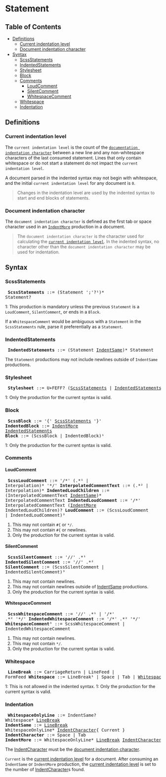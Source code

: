 # Statement

## Table of Contents

* [Definitions](#definitions)
  * [Current indentation level](#current-indentation-level)
  * [Document indentation character](#document-indentation-character)
* [Syntax](#syntax)
  * [ScssStatements](#scssstatements)
  * [IndentedStatements](#indentedstatements)
  * [Stylesheet](#stylesheet)
  * [Block](#block)
  * [Comments](#comments)
    * [LoudComment](#loudcomment)
    * [SilentComment](#silentcomment)
    * [WhitespaceComment](#whitespacecomment)
  * [Whitespace](#whitespace)
  * [Indentation](#indentation)

## Definitions

### Current indentation level

The `current indentation level` is the count of the [`documentation indentation
character`] between a new line and any non-whitespace characters of the last
consumed statement. Lines that only contain whitespace or do not start a
statement do not impact the `current indentation level`.

A document parsed in the indented syntax may not begin with whitespace, and the
initial `current indentation level` for any document is `0`.

> Changes in the indentation level are used by the indented syntax to start and
> end blocks of statements.

[`documentation indentation character`]: #document-indentation-character

### Document indentation character

The `document indentation character` is defined as the first tab or space
character used in an [`IndentMore`] production in a document.

[`IndentMore`]: #indentation

> The `document indentation character` is the character used for calculating the
> [`current indentation level`]. In the indented syntax, no character other than
> the `document indentation character` may be used for indentation.

[`current indentation level`]: #current-indentation-level

## Syntax

### ScssStatements

<x><pre>
**ScssStatements**      ::= (Statement ';'?¹)* Statement?
</pre></x>

1: This production is mandatory unless the previous `Statement` is a
`LoudComment`, `SilentComment`, or ends in a `Block`.

If a `WhitespaceComment` would be ambiguous with a `Statement` in the
`ScssStatements` rule, parse it preferentially as a `Statement`.

### IndentedStatements

<x><pre>
**IndentedStatements**  ::= (Statement [IndentSame])* Statement
</pre></x>

[IndentSame]: #indentation

The `Statement` productions may not include newlines outside of `IndentSame`
productions.

### Stylesheet

<x><pre>
**Stylesheet**          ::= U+FEFF? ([ScssStatements] | [IndentedStatements])¹
</pre></x>

[ScssStatements]: #scssstatements
[IndentedStatements]: #indentedstatements

1: Only the production for the current syntax is valid.

### Block

<x><pre>
**ScssBlock**      ::= '{' [ScssStatements] '}'
**IndentedBlock**  ::= [IndentMore] [IndentedStatements]
**Block**          ::= (ScssBlock | IndentedBlock)¹
</pre></x>

[IndentMore]: #indentation

1: Only the production for the current syntax is valid.

### Comments

#### LoudComment

<x><pre>
**ScssLoudComment**          ::= '/\*' (.\*¹ | Interpolation)\* '\*/'
**InterpolatedCommentText**  ::= (.\*² | Interpolation)\*
**IndentedLoudChildren**     ::= (InterpolatedCommentText [IndentSame])\*
&#32;                            InterpolatedCommentText
**IndentedLoudComment**      ::= '/\*' InterpolatedCommentText
&#32;                            ([IndentMore] IndentedLoudChildren)?
**LoudComment**              ::= (ScssLoudComment | IndentedLoudComment)³
</pre></x>

1. This may not contain `#{` or `*/`.
2. This may not contain `#{` or newlines.
3. Only the production for the current syntax is valid.

#### SilentComment

<x><pre>
**ScssSilentComment**          ::= '//' .\*¹
**IndentedSilentComment**      ::= '//' .\*²
**SilentComment**              ::= (ScssSilentComment | IndentedSilentComment)³
</pre></x>

1. This may not contain newlines.
2. This may not contain newlines outside of [IndentSame] productions.
3. Only the production for the current syntax is valid.

#### WhitespaceComment

<x><pre>
**ScssWhitespaceComment**          ::= '//' .\*¹ | '/\*' .\*² '\*/'
**IndentedWhitespaceComment**      ::= '/\*' .\*² '\*/'
**WhitespaceComment**³             ::= ScssWhitespaceComment
&#32;                                | IndentedWhitespaceComment
</pre></x>

1. This may not contain newlines.
2. This may not contain `*/`.
3. Only the production for the current syntax is valid.

### Whitespace

<x><pre>
**LineBreak**  ::= CarriageReturn | LineFeed | FormFeed
**Whitespace** ::= LineBreak¹ | Space | Tab | [WhitespaceComment]
</pre></x>

1: This is not allowed in the indented syntax.
1: Only the production for the current syntax is valid.

[WhitespaceComment]: #whitespacecomment

### Indentation

<x><pre>
**WhitespaceOnlyLine**          ::= IndentSame? Whitespace\* [LineBreak]
**IndentSame**                  ::= [LineBreak] WhitespaceOnlyLine\*
&#32;                               [IndentCharacter]{ Current }
**IndentCharacter**             ::= Space | Tab
**IndentMore**                  ::= WhitespaceOnlyLine\* [LineBreak]
&#32;                               [IndentCharacter]{ ≥ Current + 1 }
</pre></x>

[LineBreak]: #whitespace
[IndentCharacter]: #whitespace

The [IndentCharacter] must be the [document indentation character].

[document indentation character]: #document-indentation-character

`Current` is the [current indentation level] for a document. After consuming an
`IndentSame` or `IndentMore` production, the [current indentation level] is set
to the number of [IndentCharacter]s found.

[current indentation level]: #current-indentation-level
